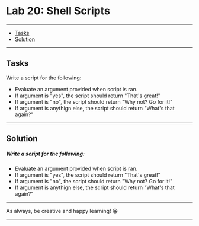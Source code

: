 
# Lab 20: Shell Scripts

---

- [Tasks](#tasks)
- [Solution](#solution)

----

## Tasks

Write a script for the following:

- Evaluate an argument provided when script is ran.
- If argument is "yes", the script should return "That's great!"
- If argument is "no", the script should return "Why not? Go for it!"
- If argument is anythign else, the script should return "What's that again?"

----

## Solution

##### Write a script for the following:

- Evaluate an argument provided when script is ran.
- If argument is "yes", the script should return "That's great!"
- If argument is "no", the script should return "Why not? Go for it!"
- If argument is anythign else, the script should return "What's that again?"

----

As always, be creative and happy learning! 😀

----

